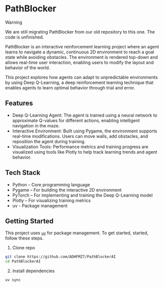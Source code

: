 # PathBlocker

> [!WARNING]  
> We are still migrating PathBlocker from our old repository to this one. The code is unfinished.

PathBlocker is an interactive reinforcement learning project where an agent learns to navigate a dynamic, continuous 2D environment to reach a goal state while avoiding obstacles. The environment is rendered top-down and allows real-time user interaction, enabling users to modify the layout and behavior of the world.

This project explores how agents can adapt to unpredictable environments by using Deep Q-Learning, a deep reinforcement learning technique that enables agents to learn optimal behavior through trial and error.

## Features

- Deep Q-Learning Agent: The agent is trained using a neural network to approximate Q-values for different actions, enabling intelligent navigation in the maze.
- Interactive Environment: Built using Pygame, the environment supports real-time modifications. Users can move walls, add obstacles, and reposition the agent during training.
- Visualization Tools: Performance metrics and training progress are visualized using tools like Plotly to help track learning trends and agent behavior.

## Tech Stack

- Python – Core programming language
- Pygame – For building the interactive 2D environment
- PyTorch – For implementing and training the Deep Q-Learning model
- Plotly – For visualizing training metrics
- uv - Package management

## Getting Started

This project uses [`uv`](https://github.com/astral-sh/uv) for package management. To get started, started, follow these steps.

1. Clone repo
```bash
git clone https://github.com/ADHFMZ7/PathBlockerAI
cd PathBlockerAI
```
2. Install dependencies
```bash
uv sync
```

